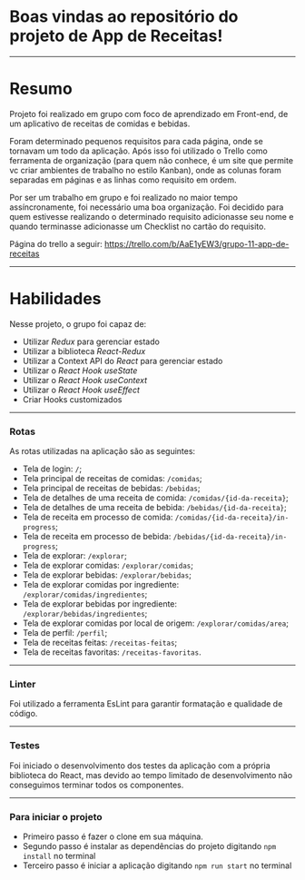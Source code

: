 
# Boas vindas ao repositório do projeto de App de Receitas!

---

# Resumo

Projeto foi realizado em grupo com foco de aprendizado em Front-end, de um aplicativo de receitas de comidas e bebidas.

Foram determinado pequenos requisitos para cada página, onde se tornavam um todo da aplicação. Após isso foi utilizado o Trello como ferramenta de organização (para quem não conhece, é um site que permite vc criar ambientes de trabalho no estilo Kanban), onde as colunas foram separadas em páginas e as linhas como requisito em ordem.

Por ser um trabalho em grupo e foi realizado no maior tempo assíncronamente, foi necessário uma boa organização. Foi decidido para quem estivesse realizando o determinado requisito adicionasse seu nome e quando terminasse adicionasse um Checklist no cartão do requisito.

Página do trello a seguir: https://trello.com/b/AaE1yEW3/grupo-11-app-de-receitas

---

# Habilidades

Nesse projeto, o grupo foi capaz de:

  - Utilizar _Redux_ para gerenciar estado
  - Utilizar a biblioteca _React-Redux_
  - Utilizar a Context API do _React_ para gerenciar estado
  - Utilizar o _React Hook useState_
  - Utilizar o _React Hook useContext_
  - Utilizar o _React Hook useEffect_
  - Criar Hooks customizados

---

### Rotas

As rotas utilizadas na aplicação são as seguintes:

* Tela de login: `/`;
* Tela principal de receitas de comidas: `/comidas`;
* Tela principal de receitas de bebidas: `/bebidas`;
* Tela de detalhes de uma receita de comida: `/comidas/{id-da-receita}`;
* Tela de detalhes de uma receita de bebida: `/bebidas/{id-da-receita}`;
* Tela de receita em processo de comida: `/comidas/{id-da-receita}/in-progress`;
* Tela de receita em processo de bebida: `/bebidas/{id-da-receita}/in-progress`;
* Tela de explorar: `/explorar`;
* Tela de explorar comidas: `/explorar/comidas`;
* Tela de explorar bebidas: `/explorar/bebidas`;
* Tela de explorar comidas por ingrediente: `/explorar/comidas/ingredientes`;
* Tela de explorar bebidas por ingrediente: `/explorar/bebidas/ingredientes`;
* Tela de explorar comidas por local de origem: `/explorar/comidas/area`;
* Tela de perfil: `/perfil`;
* Tela de receitas feitas: `/receitas-feitas`;
* Tela de receitas favoritas: `/receitas-favoritas`.

--- 

### Linter

Foi utilizado a ferramenta EsLint para garantir formatação e qualidade de código.

---

### Testes

Foi iniciado o desenvolvimento dos testes da aplicação com a própria biblioteca do React, mas devido ao tempo limitado de desenvolvimento não conseguimos terminar todos os componentes.

---

### Para iniciar o projeto

- Primeiro passo é fazer o clone em sua máquina.
- Segundo passo é instalar as dependências do projeto digitando `npm install` no terminal
- Terceiro passo é iniciar a aplicação digitando `npm run start` no terminal 


